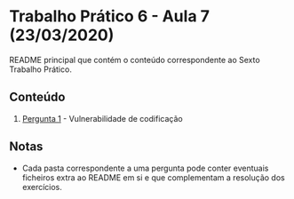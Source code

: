 # Trabalho Prático 6 - Aula 7 (23/03/2020)

README principal que contém o conteúdo correspondente ao Sexto Trabalho Prático.

## Conteúdo

1. [Pergunta 1](https://github.com/uminho-miei-engseg-19-20/Grupo5/tree/master/Trabalhos%20Pr%C3%A1ticos/TP6/P1%20-%20Vulnerabilidade%20de%20codifica%C3%A7%C3%A3o) - Vulnerabilidade de codificação

<p>

## Notas

- Cada pasta correspondente a uma pergunta pode conter eventuais ficheiros extra ao README em si e que complementam a resolução dos exercícios.
